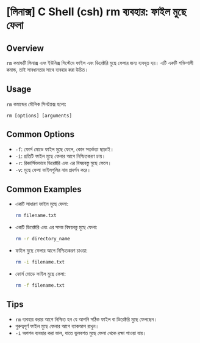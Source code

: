 # [লিনাক্স] C Shell (csh) rm ব্যবহার: ফাইল মুছে ফেলা

## Overview
`rm` কমান্ডটি লিনাক্স এবং ইউনিক্স সিস্টেমে ফাইল এবং ডিরেক্টরি মুছে ফেলার জন্য ব্যবহৃত হয়। এটি একটি শক্তিশালী কমান্ড, তাই সাবধানতার সাথে ব্যবহার করা উচিত।

## Usage
`rm` কমান্ডের মৌলিক সিনট্যাক্স হলো:

```
rm [options] [arguments]
```

## Common Options
- `-f`: ফোর্স মোডে ফাইল মুছে ফেলে, কোন সতর্কতা ছাড়াই।
- `-i`: প্রতিটি ফাইল মুছে ফেলার আগে নিশ্চিতকরণ চায়।
- `-r`: রিকার্সিভভাবে ডিরেক্টরি এবং এর বিষয়বস্তু মুছে ফেলে।
- `-v`: মুছে ফেলা ফাইলগুলির নাম প্রদর্শন করে।

## Common Examples
- একটি সাধারণ ফাইল মুছে ফেলা:
  ```bash
  rm filename.txt
  ```

- একটি ডিরেক্টরি এবং এর সমস্ত বিষয়বস্তু মুছে ফেলা:
  ```bash
  rm -r directory_name
  ```

- ফাইল মুছে ফেলার আগে নিশ্চিতকরণ চাওয়া:
  ```bash
  rm -i filename.txt
  ```

- ফোর্স মোডে ফাইল মুছে ফেলা:
  ```bash
  rm -f filename.txt
  ```

## Tips
- `rm` ব্যবহার করার আগে নিশ্চিত হন যে আপনি সঠিক ফাইল বা ডিরেক্টরি মুছে ফেলছেন।
- গুরুত্বপূর্ণ ফাইল মুছে ফেলার আগে ব্যাকআপ রাখুন।
- `-i` অপশন ব্যবহার করা ভাল, যাতে ভুলবশত মুছে ফেলা থেকে রক্ষা পাওয়া যায়।